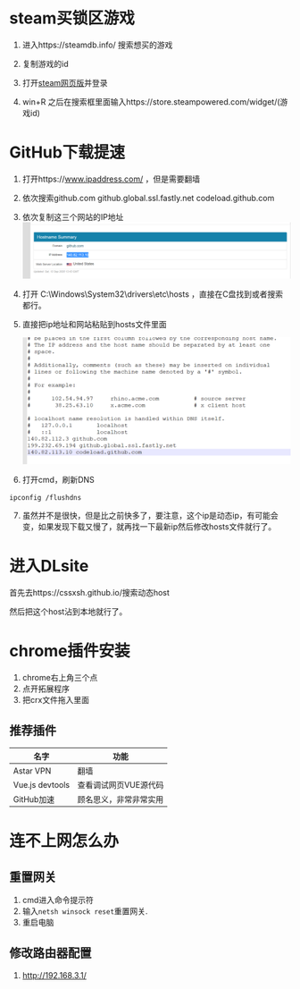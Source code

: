 # steam买锁区游戏

1. 进入https://steamdb.info/ 搜索想买的游戏

2. 复制游戏的id

3. 打开<a href="https://store.steampowered.com/">steam网页版</a>并登录

4. win+R 之后在搜索框里面输入https://store.steampowered.com/widget/(游戏id)



# GitHub下载提速

1. 打开https://www.ipaddress.com/ ，但是需要翻墙

2. 依次搜索github.com    github.global.ssl.fastly.net      codeload.github.com

3. 依次复制这三个网站的IP地址
    ![image-20200912221343634](img/image-20200912221343634.png)

4. 打开 C:\Windows\System32\drivers\etc\hosts ，直接在C盘找到或者搜索都行。

5. 直接把ip地址和网站粘贴到hosts文件里面

   <img src="img/image-20200912221713081.png" alt="image-20200912221713081" style="zoom:67%;" />

6. 打开cmd，刷新DNS

```
ipconfig /flushdns
```

7. 虽然并不是很快，但是比之前快多了，要注意，这个ip是动态ip，有可能会变，如果发现下载又慢了，就再找一下最新ip然后修改hosts文件就行了。

# 进入DLsite

首先去https://cssxsh.github.io/搜索动态host

然后把这个host沾到本地就行了。

# chrome插件安装

1. chrome右上角三个点
2. 点开拓展程序
3. 把crx文件拖入里面



## 推荐插件

| 名字            | 功能                   |
| --------------- | ---------------------- |
| Astar VPN       | 翻墙                   |
| Vue.js devtools | 查看调试网页VUE源代码  |
| GitHub加速      | 顾名思义，非常非常实用 |

# 连不上网怎么办

## 重置网关

1. cmd进入命令提示符
2. 输入`netsh winsock reset`重置网关.
3. 重启电脑

## 修改路由器配置

1. http://192.168.3.1/